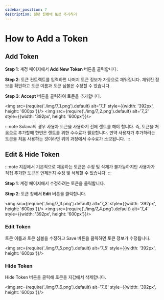 ```yaml
---
sidebar_position: 7
description: 웰던 월렛에 토큰 추가하기
---
```


# How to Add a Token

## Add Token

**Step 1**: 계정 페이지에서 **Add New Token** 버튼을 클릭합니다.

**Step 2**: 토큰 컨트랙트를 입력하면 나머지 토큰 정보가 자동으로 채워집니다. 채워진 정보를 확인하고 토큰 이름과 토큰 심볼은 수정할 수 있습니다.

**Step 3**: **Accept** 버튼을 클릭하여 토큰을 추가합니다.

<img src={require('./img/7_1.png').default} alt='7_1' style={{width: '392px', height: '600px'}}/>
<img src={require('./img/7_2.png').default} alt='7_2' style={{width: '392px', height: '600px'}}/>

:::note
Solana의 경우 사용자 토큰을 사용하기 전에 렌트를 해야 합니다. 즉, 토큰을 처음으로 추가할때 한번은 렌트를 위한 수수료가 필요합니다. 만약 사용자가 추가하려는 토큰을 처음 사용하는 것이라면 위의 과정에서 수수료가 소모됩니다.
:::

## Edit & Hide Token

:::note
지갑에서 기본적으로 제공하는 토큰은 수정 및 삭제가 불가능하지만 사용자가 직접 추가한 토큰은 언제든지 수정 및 삭제할 수 있습니다.
:::

**Step 1**: 계정 페이지에서 수정하려는 토큰을 클릭합니다.

**Step 2**: 토큰 창에서 **Edit** 버튼을 클릭합니다.

<img src={require('./img/7_3.png').default} alt='7_3' style={{width: '392px', height: '600px'}}/>
<img src={require('./img/7_4.png').default} alt='7_4' style={{width: '392px', height: '600px'}}/>

### Edit Token

토큰 이름과 토큰 심볼을 수정하고 Save 버튼을 클릭하면 토큰 정보가 수정됩니다.

<img src={require('./img/7_5.png').default} alt='7_5' style={{width: '392px', height: '600px'}}/>

### Hide Token

Hide Token 버튼을 클릭해 토큰을 지갑에서 삭제합니다.

<img src={require('./img/7_6.png').default} alt='7_6' style={{width: '392px', height: '600px'}}/>
